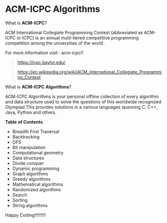 # ACM-ICPC Algorithms

What is **ACM-ICPC**?

ACM International Collegiate Programming Contest (abbreviated as ACM-ICPC or ICPC) is an annual multi-tiered competitive programming competition among the universities of the world

For more information visit : 
acm-icpc!!

>https://icpc.baylor.edu/

>https://en.wikipedia.org/wiki/ACM_International_Collegiate_Programming_Contest

What is **ACM-ICPC Algorithms**?

ACM-ICPC Algorithms is your personal offline collection of every algorithm and data structure used to solve the questions of this worldwide recognized Olympiad.This provides solutions in a various languages spanning C, C++, Java, Python and others.


**Table of Contents**


* Breadth First Traversal
* Backtracking
* DFS
* Bit manipulation
* Computational geometry
* Data structures
* Divide conquer
* Dynamic programming
* Graph algorithms 
* Greedy algorithms
* Mathematical algorithms
* Randomized algorithms
* Search 
* Sorting
* String algorithms

Happy Coding!!!!!!!!!
